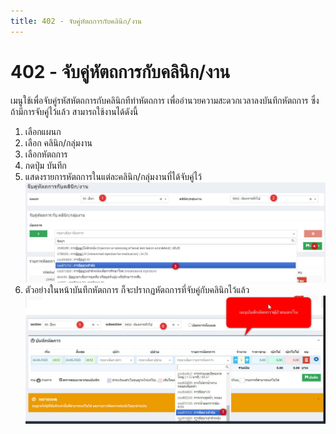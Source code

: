 ```yaml
---
title: 402 - จับคู่หัตถการกับคลินิก/งาน
---
```


# 402 - จับคู่หัตถการกับคลินิก/งาน

เมนูใช้เพื่อจับคู่รหัสหัตถการกับคลินิกทีทำหัตถการ เพื่ออำนวยความสะดวกเวลาลงบันทึกหัตถการ ซึ่งถ้ามีการจับคู่ไว้แล้ว สามารถใช้งานได้ดังนี้
1. เลือกแผนก
2. เลือก คลินิก/กลุ่มงาน
3. เลือกหัตถการ
4. กดปุ่ม บันทึก
5. แสดงรายการหัตถการในแต่ละคลินิก/กลุ่มงานที่ได้จับคู่ไว้
![Logo](./img/image402-1.png)
6. ตัวอย่างในหน้าบันทึกหัตถการ ก็จะปรากฏหัตถการที่จับคู่กับคลินิกไว้แล้ว
![Logo](./img/image402-2.png)


